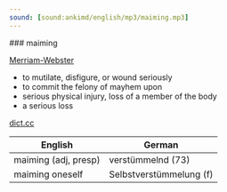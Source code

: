 ```yaml
---
sound: [sound:ankimd/english/mp3/maiming.mp3]
---
```


\### maiming

[Merriam-Webster](https://www.merriam-webster.com/dictionary/maiming)

- to mutilate, disfigure, or wound seriously
- to commit the felony of mayhem upon
- serious physical injury, loss of a member of the body
- a serious loss

[dict.cc](https://www.dict.cc/maiming)

| English        | German       |
| -------------- | ------------ |
| maiming (adj, presp) | verstümmelnd (73) |
| maiming oneself | Selbstverstümmelung (f) |
